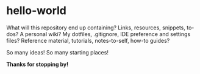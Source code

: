hello-world
===========

What will this repository end up containing?  Links, resources, snippets, to-dos?  A personal wiki?  My dotfiles, .gitignore, IDE preference and settings files?  Reference material, tutorials, notes-to-self, how-to guides?

So many ideas!  So many starting places!

**Thanks for stopping by!**